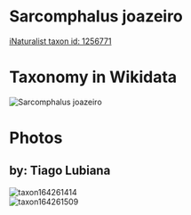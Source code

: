 
Sarcomphalus joazeiro
=====================
  
[iNaturalist taxon id: 1256771](https://www.inaturalist.org/taxa/1256771)
# Taxonomy in Wikidata
  
![Sarcomphalus joazeiro](../wikidata_schemas/Sarcomphalus_joazeiro.gv.png)
# Photos

## by: Tiago Lubiana
  
![taxon164261414](https://inaturalist-open-data.s3.amazonaws.com/photos/176056334/medium.jpeg)  
![taxon164261509](https://inaturalist-open-data.s3.amazonaws.com/photos/176056445/medium.jpeg)